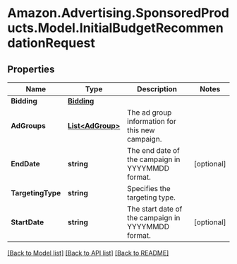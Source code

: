 # Amazon.Advertising.SponsoredProducts.Model.InitialBudgetRecommendationRequest

## Properties

Name | Type | Description | Notes
------------ | ------------- | ------------- | -------------
**Bidding** | [**Bidding**](Bidding.md) |  | 
**AdGroups** | [**List&lt;AdGroup&gt;**](AdGroup.md) | The ad group information for this new campaign. | 
**EndDate** | **string** | The end date of the campaign in YYYYMMDD format. | [optional] 
**TargetingType** | **string** | Specifies the targeting type. | 
**StartDate** | **string** | The start date of the campaign in YYYYMMDD format. | [optional] 

[[Back to Model list]](../README.md#documentation-for-models) [[Back to API list]](../README.md#documentation-for-api-endpoints) [[Back to README]](../README.md)

